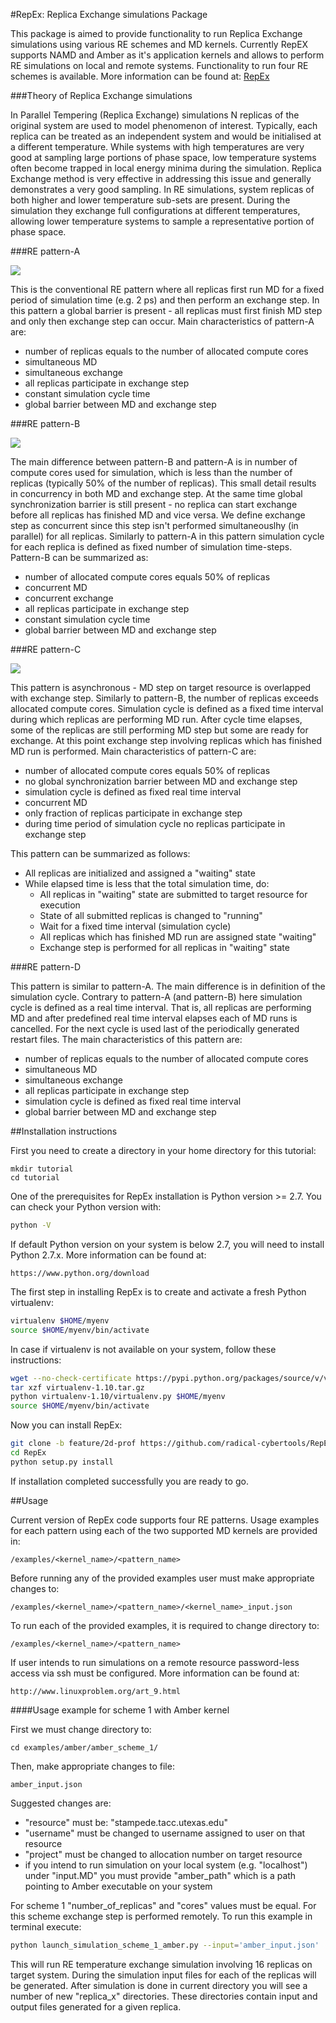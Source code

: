 #RepEx: Replica Exchange simulations Package

This package is aimed to provide functionality to run Replica Exchange simulations using various RE schemes and MD kernels. Currently RepEX supports NAMD and Amber as it's application kernels and allows to perform RE simulations on local and remote systems. Functionality to run four RE schemes is available. More information can be found at: [RepEx](http://radical-cybertools.github.io/RepEx/)


###Theory of Replica Exchange simulations

In Parallel Tempering (Replica Exchange) simulations N replicas of the original system are used to model phenomenon of interest. Typically, each replica can be treated as an independent system and would be initialised at a different temperature. While systems with high temperatures are very good at  sampling large portions of phase space, low temperature systems often become trapped in local energy minima during the simulation. Replica Exchange method is very effective in addressing this issue and generally demonstrates a very good sampling. In RE simulations, system replicas of both higher and lower temperature sub-sets are present. During the simulation they exchange full configurations at different temperatures, allowing lower temperature systems to sample a representative portion of phase space.

###RE pattern-A

![](https://github.com/radical-cybertools/RepEx/blob/gh-pages/images/pattern-a.jpg)

This is the conventional RE pattern where all replicas first run MD for a fixed period of simulation time (e.g. 2 ps) and then perform an exchange step. In this pattern a global barrier is present - all replicas must first finish MD step and only then exchange step can occur. Main characteristics of pattern-A are:
* number of replicas equals to the number of allocated compute cores
* simultaneous MD
* simultaneous exchange
* all replicas participate in exchange step
* constant simulation cycle time
* global barrier between MD and exchange step

###RE pattern-B

![](https://github.com/radical-cybertools/RepEx/blob/gh-pages/images/pattern-b.jpg)

The main difference between pattern-B and pattern-A is in number of compute cores used for simulation, which is less than the number of replicas (typically 50% of the number of replicas). This small detail results in concurrency in both MD and exchange step. At the same time global synchronization barrier is still present - no replica can start exchange before all replicas has finished MD and vice versa. We define exchange step as concurrent since this step isn't performed simultaneouslhy (in parallel) for all replicas. Similarly to pattern-A in this pattern simulation cycle for each replica is defined as fixed number of simulation time-steps. Pattern-B can be summarized as:
* number of allocated compute cores equals 50% of replicas
* concurrent MD
* concurrent exchange
* all replicas participate in exchange step
* constant simulation cycle time
* global barrier between MD and exchange step

###RE pattern-C

![](https://github.com/radical-cybertools/RepEx/blob/gh-pages/images/pattern-c.jpg)

This pattern is asynchronous - MD step on target resource is overlapped with exchange step. Similarly to pattern-B, the number of replicas exceeds allocated compute cores. Simulation cycle is defined as a fixed time interval during which replicas are performing MD run. After cycle time elapses, some of the replicas are still performing MD step but some are ready for exchange. At this point exchange step involving replicas which has finished MD run is performed. Main characteristics of pattern-C are:
* number of allocated compute cores equals 50% of replicas
* no global synchronization barrier between MD and exchange step
* simulation cycle is defined as fixed real time interval 
* concurrent MD
* only fraction of replicas participate in exchange step
* during time period of simulation cycle no replicas participate in exchange step

This pattern can be summarized as follows:
 * All replicas are initialized and assigned a "waiting" state
 * While elapsed time is less that the total simulation time, do:  
    * All replicas in "waiting" state are submitted to target resource for execution
 	* State of all submitted replicas is changed to "running"
    * Wait for a fixed time interval (simulation cycle)
    * All replicas which has finished MD run are assigned state "waiting"
    * Exchange step is performed for all replicas in "waiting" state
       
###RE pattern-D

This pattern is similar to pattern-A. The main difference is in definition of the 
simulation cycle. Contrary to pattern-A (and pattern-B) here simulation cycle is defined as 
a real time interval. That is, all replicas are performing MD and after predefined real time interval elapses each of MD runs is cancelled. For the next cycle is used last of the periodically generated restart files. The main characteristics of this pattern are:
* number of replicas equals to the number of allocated compute cores
* simultaneous MD
* simultaneous exchange
* all replicas participate in exchange step
* simulation cycle is defined as fixed real time interval 
* global barrier between MD and exchange step

##Installation instructions

First you need to create a directory in your home directory for this tutorial:
```
mkdir tutorial
cd tutorial
``` 
One of the prerequisites for RepEx installation is Python version >= 2.7. You can check your Python version with:
```bash
python -V
```
If default Python version on your system is below 2.7, you will need to install Python 2.7.x. More information can be found at:
```
https://www.python.org/download 
```
The first step in installing RepEx is to create and activate a fresh Python virtualenv:
```bash
virtualenv $HOME/myenv 
source $HOME/myenv/bin/activate
```
In case if virtualenv is not available on your system, follow these instructions:
```bash
wget --no-check-certificate https://pypi.python.org/packages/source/v/virtualenv/virtualenv-1.10.tar.gz
tar xzf virtualenv-1.10.tar.gz
python virtualenv-1.10/virtualenv.py $HOME/myenv
source $HOME/myenv/bin/activate
```
Now you can install RepEx:
```bash
git clone -b feature/2d-prof https://github.com/radical-cybertools/RepEx.git
cd RepEx
python setup.py install
```
If installation completed successfully you are ready to go.

##Usage

Current version of RepEx code supports four RE patterns. Usage examples for each pattern using each of the two supported MD kernels are provided in:
```
/examples/<kernel_name>/<pattern_name> 
```
Before running any of the provided examples user must make appropriate changes to:
```
/examples/<kernel_name>/<pattern_name>/<kernel_name>_input.json 
```
To run each of the provided examples, it is required to change directory to:
```
/examples/<kernel_name>/<pattern_name> 
```
If user intends to run simulations on a remote resource password-less access via ssh must be configured. More information can be found at:
```
http://www.linuxproblem.org/art_9.html
```

####Usage example for scheme 1 with Amber kernel

First we must change directory to:
```
cd examples/amber/amber_scheme_1/
```
Then, make appropriate changes to file:
```
amber_input.json
```
Suggested changes are:
* "resource" must be: "stampede.tacc.utexas.edu"
* "username" must be changed to username assigned to user on that resource
* "project" must be changed to allocation number on target resource
* if you intend to run simulation on your local system (e.g. "localhost") under "input.MD" you must provide "amber_path" which is a path pointing to Amber executable on your system

For scheme 1 "number_of_replicas" and "cores" values must be equal. For this scheme exchange step is performed remotely. To run this example in terminal execute: 
```bash
python launch_simulation_scheme_1_amber.py --input='amber_input.json'
```
This will run RE temperature exchange simulation involving 16 replicas on target system. During the simulation input files for each of the replicas will be generated. After simulation is done in current directory you will see a number of new "replica_x" directories. These directories contain input and output files generated for a given replica. 

